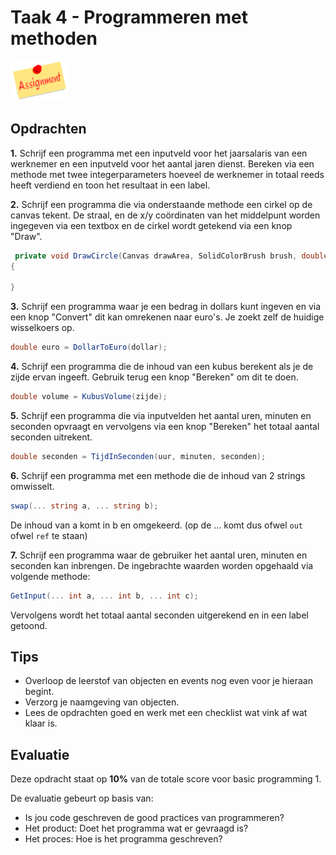 # Taak 4 - Programmeren met methoden

![download](./images/assignment.png)

## Opdrachten

**1.** Schrijf een programma met een inputveld voor het jaarsalaris van een werknemer en een inputveld voor het aantal jaren dienst. Bereken via een methode met twee integerparameters hoeveel de werknemer in totaal reeds heeft verdiend en toon het resultaat in een label.

**2.** Schrijf een programma die via onderstaande methode een cirkel op de canvas tekent. De straal, en de x/y coördinaten van het middelpunt worden ingegeven via een textbox en de cirkel wordt getekend via een knop "Draw".
 
```csharp
 private void DrawCircle(Canvas drawArea, SolidColorBrush brush, double xCentre, double yCentre, double radius)
{

}
```

**3.** Schrijf een programma waar je een bedrag in dollars kunt ingeven en via een knop "Convert" dit kan omrekenen naar euro's. Je zoekt zelf de huidige wisselkoers op.
```csharp
double euro = DollarToEuro(dollar);
```

**4.** Schrijf een programma die de inhoud van een kubus berekent als je de zijde ervan ingeeft. Gebruik terug een knop "Bereken" om dit te doen.
```csharp
double volume = KubusVolume(zijde);
```

**5.** Schrijf een programma die via inputvelden het aantal uren, minuten en seconden opvraagt en vervolgens via een knop "Bereken" het totaal aantal seconden uitrekent.
```csharp
double seconden = TijdInSeconden(uur, minuten, seconden);
```

**6.** Schrijf een programma met een methode die de inhoud van 2 strings omwisselt.
```csharp
swap(... string a, ... string b);
```
De inhoud van a komt in b en omgekeerd. (op de ... komt dus ofwel `out` ofwel `ref` te staan)

**7.** Schrijf een programma waar de gebruiker het aantal uren, minuten en seconden kan inbrengen. De ingebrachte waarden worden opgehaald via volgende methode:
```csharp
GetInput(... int a, ... int b, ... int c);
```
Vervolgens wordt het totaal aantal seconden uitgerekend en in een label getoond.

## Tips

* Overloop de leerstof van objecten en events nog even voor je hieraan begint.
* Verzorg je naamgeving van objecten.
* Lees de opdrachten goed en werk met een checklist wat vink af wat klaar is.

## Evaluatie

Deze opdracht staat op **10%** van de totale score voor basic programming 1.

De evaluatie gebeurt op basis van:
* Is jou code geschreven de good practices van programmeren?
* Het product: Doet het programma wat er gevraagd is?
* Het proces: Hoe is het programma geschreven?
